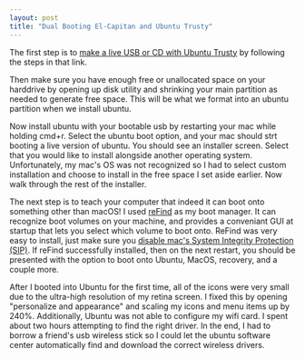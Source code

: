 ```yaml
---
layout: post
title: "Dual Booting El-Capitan and Ubuntu Trusty"
---
```


The first step is to [make a live USB or CD with Ubuntu Trusty](http://computers.tutsplus.com/tutorials/how-to-create-a-bootable-ubuntu-usb-drive-for-mac-in-os-x--cms-21253) by following the steps in that link.

Then make sure you have enough free or unallocated space on your harddrive by opening up disk utility and shrinking your main partition as needed to generate free space. This will be what we format into an ubuntu partition when we install ubuntu.

Now install ubuntu with your bootable usb by restarting your mac while holding cmd+r. Select the ubuntu boot option, and your mac should strt booting a live version of ubuntu. You should see an installer screen. Select that you would like to install alongside another operating system. Unfortunately, my mac's OS was not recognized so I had to select custom installation and choose to install in the free space I set aside earlier. Now walk through the rest of the installer.

The next step is to teach your computer that indeed it can boot onto something other than macOS! I used [reFind](http://www.rodsbooks.com/refind/) as my boot manager. It can recognize boot volumes on your machine, and provides a conveniant GUI at startup that lets you select which volume to boot onto. ReFind was very easy to install, just make sure you [disable mac's System Integrity Protection (SIP)](http://www.howtogeek.com/230424/how-to-disable-system-integrity-protection-on-a-mac-and-why-you-shouldnt/). If reFind successfully installed, then on the next restart, you should be presented with the option to boot onto Ubuntu, MacOS, recovery, and a couple more. 

After I booted into Ubuntu for the first time, all of the icons were very small due to the ultra-high resolution of my retina screen. I fixed this by opening "personalize and appearance" and scaling my icons and menu items up by 240%. Additionally, Ubuntu was not able to configure my wifi card. I spent about two hours attempting to find the right driver. In the end, I had to borrow a friend's usb wireless stick so I could let the ubuntu software center automatically find and download the correct wireless drivers.
